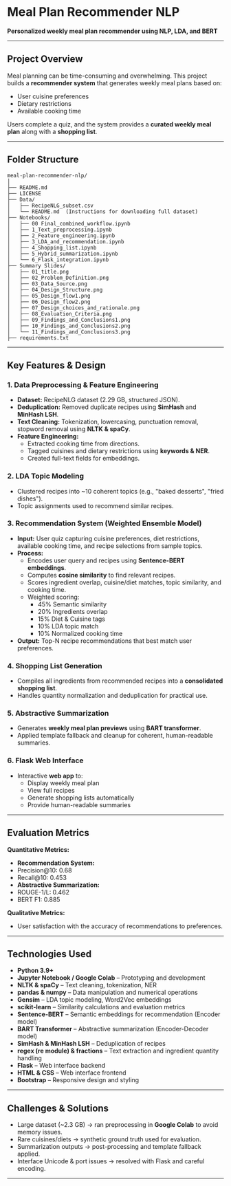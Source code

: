 # Meal Plan Recommender NLP

**Personalized weekly meal plan recommender using NLP, LDA, and BERT**

---

## Project Overview
Meal planning can be time-consuming and overwhelming. This project builds a **recommender system** that generates weekly meal plans based on:

- User cuisine preferences
- Dietary restrictions
- Available cooking time

Users complete a quiz, and the system provides a **curated weekly meal plan** along with a **shopping list**.

---

## Folder Structure

```text
meal-plan-recommender-nlp/
│
├── README.md
├── LICENSE
├── Data/
│   ├── RecipeNLG_subset.csv  
│   └── README.md  (Instructions for downloading full dataset)
├── Notebooks/
│   ├── 00 Final_combined_workflow.ipynb
│   ├── 1_Text_preprocessing.ipynb
│   ├── 2_Feature_engineering.ipynb
│   ├── 3_LDA_and_recommendation.ipynb
│   ├── 4_Shopping_list.ipynb
│   ├── 5_Hybrid_summarization.ipynb
│   └── 6_Flask_integration.ipynb
├── Summary Slides/
│   ├── 01_title.png
│   ├── 02_Problem_Definition.png
│   ├── 03_Data_Source.png
│   ├── 04_Design_Structure.png
│   ├── 05_Design_flow1.png
│   ├── 06_Design_flow2.png
│   ├── 07_Design_choices_and_rationale.png
│   ├── 08_Evaluation_Criteria.png
│   ├── 09_Findings_and_Conclusions1.png
│   ├── 10_Findings_and_Conclusions2.png
│   └── 11_Findings_and_Conclusions3.png
├── requirements.txt
```

---

## Key Features & Design

### 1. Data Preprocessing & Feature Engineering
- **Dataset:** RecipeNLG dataset (2.29 GB, structured JSON).  
- **Deduplication:** Removed duplicate recipes using **SimHash** and **MinHash LSH**.  
- **Text Cleaning:** Tokenization, lowercasing, punctuation removal, stopword removal using **NLTK & spaCy**.  
- **Feature Engineering:**  
  - Extracted cooking time from directions.  
  - Tagged cuisines and dietary restrictions using **keywords & NER**.  
  - Created full-text fields for embeddings.  

### 2. LDA Topic Modeling
- Clustered recipes into ~10 coherent topics (e.g., "baked desserts", "fried dishes").  
- Topic assignments used to recommend similar recipes.  

### 3. Recommendation System (Weighted Ensemble Model)
- **Input:** User quiz capturing cuisine preferences, diet restrictions, available cooking time, and recipe selections from sample topics.  
- **Process:**  
  - Encodes user query and recipes using **Sentence-BERT embeddings**.  
  - Computes **cosine similarity** to find relevant recipes.  
  - Scores ingredient overlap, cuisine/diet matches, topic similarity, and cooking time.  
  - Weighted scoring:  
    - 45% Semantic similarity  
    - 20% Ingredients overlap  
    - 15% Diet & Cuisine tags  
    - 10% LDA topic match  
    - 10% Normalized cooking time  
- **Output:** Top-N recipe recommendations that best match user preferences.  

### 4. Shopping List Generation
- Compiles all ingredients from recommended recipes into a **consolidated shopping list**.  
- Handles quantity normalization and deduplication for practical use.

### 5. Abstractive Summarization
- Generates **weekly meal plan previews** using **BART transformer**.  
- Applied template fallback and cleanup for coherent, human-readable summaries.  

### 6. Flask Web Interface
- Interactive **web app** to:  
  - Display weekly meal plan  
  - View full recipes  
  - Generate shopping lists automatically
  - Provide human-readable summaries
    
---

## Evaluation Metrics
**Quantitative Metrics:**  
- **Recommendation System:**
-   Precision@10: 0.68
-   Recall@10: 0.453   
- **Abstractive Summarization:**
-   ROUGE-1/L: 0.462
-   BERT F1: 0.885 

**Qualitative Metrics:**  
- User satisfaction with the accuracy of recommendations to preferences. 

---

## Technologies Used
- **Python 3.9+**
- **Jupyter Notebook / Google Colab** – Prototyping and development
- **NLTK & spaCy** – Text cleaning, tokenization, NER  
- **pandas & numpy** – Data manipulation and numerical operations
- **Gensim** – LDA topic modeling, Word2Vec embeddings  
- **scikit-learn** – Similarity calculations and evaluation metrics  
- **Sentence-BERT** – Semantic embeddings for recommendation (Encoder model) 
- **BART Transformer** – Abstractive summarization (Encoder-Decoder model) 
- **SimHash & MinHash LSH** – Deduplication of recipes  
- **regex (re module) & fractions** – Text extraction and ingredient quantity handling
- **Flask** – Web interface backend
- **HTML & CSS** – Web interface frontend  
- **Bootstrap** – Responsive design and styling

---

## Challenges & Solutions
- Large dataset (~2.3 GB) → ran preprocessing in **Google Colab** to avoid memory issues.  
- Rare cuisines/diets → synthetic ground truth used for evaluation.  
- Summarization outputs → post-processing and template fallback applied.  
- Interface Unicode & port issues → resolved with Flask and careful encoding.  

---


